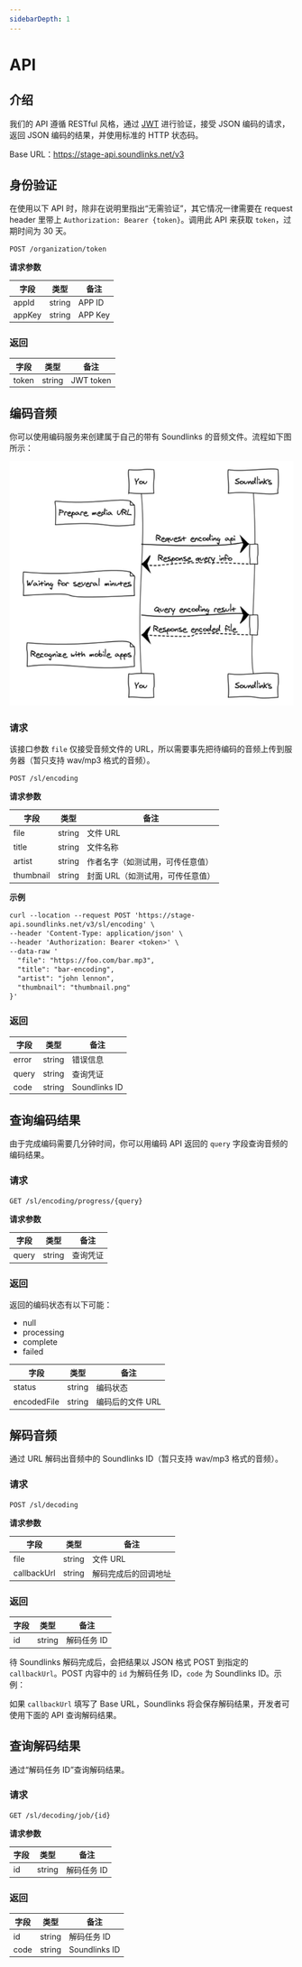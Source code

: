 ```yaml
---
sidebarDepth: 1
---
```


# API

## 介绍

我们的 API 遵循 RESTful 风格，通过 [JWT](https://jwt.io/) 进行验证，接受 JSON 编码的请求，返回 JSON 编码的结果，并使用标准的 HTTP 状态码。

Base URL：https://stage-api.soundlinks.net/v3

## 身份验证

在使用以下 API 时，除非在说明里指出“无需验证”，其它情况一律需要在 request header 里带上 `Authorization: Bearer {token}`。调用此 API 来获取 `token`，过期时间为 30 天。

```
POST /organization/token
```

**请求参数**

| 字段 | 类型 | 备注 |
| ----- | ---- | ---- |
| appId | string | APP ID |
| appKey | string | APP Key |

### 返回

| 字段 | 类型 | 备注 |
| ----- | ---- | ---- |
| token | string | JWT token

## 编码音频

你可以使用编码服务来创建属于自己的带有 Soundlinks 的音频文件。流程如下图所示：

![Soundlinks Encoding Service Diagram](./sequence.jpg)

### 请求

该接口参数 `file` 仅接受音频文件的 URL，所以需要事先把待编码的音频上传到服务器（暂只支持 wav/mp3 格式的音频）。

```
POST /sl/encoding
```

**请求参数**

| 字段 | 类型 | 备注 |
| ----- | ---- | ---- |
| file | string | 文件 URL |
| title | string | 文件名称 |
| artist | string | 作者名字（如测试用，可传任意值）|
| thumbnail | string | 封面 URL（如测试用，可传任意值）|

**示例**

```
curl --location --request POST 'https://stage-api.soundlinks.net/v3/sl/encoding' \
--header 'Content-Type: application/json' \
--header 'Authorization: Bearer <token>' \
--data-raw '
  "file": "https://foo.com/bar.mp3",
  "title": "bar-encoding",
  "artist": "john lennon",
  "thumbnail": "thumbnail.png"
}'
```

### 返回

| 字段 | 类型 | 备注 |
| ----- | ---- | ---- |
| error | string | 错误信息 |
| query | string | 查询凭证 |
| code | string | Soundlinks ID |

## 查询编码结果

由于完成编码需要几分钟时间，你可以用编码 API 返回的 `query` 字段查询音频的编码结果。

### 请求

```
GET /sl/encoding/progress/{query}
```

**请求参数**

| 字段 | 类型 | 备注 |
| ----- | ---- | ---- |
| query | string | 查询凭证 |

### 返回

返回的编码状态有以下可能：

- null
- processing
- complete
- failed

| 字段 | 类型 | 备注 |
| ----- | ---- | ---- |
| status | string | 编码状态 |
| encodedFile | string | 编码后的文件 URL |

## 解码音频

通过 URL 解码出音频中的 Soundlinks ID（暂只支持 wav/mp3 格式的音频）。

### 请求

```
POST /sl/decoding
```

**请求参数**

| 字段 | 类型 | 备注 |
| ----- | ---- | ---- |
| file | string | 文件 URL |
| callbackUrl | string | 解码完成后的回调地址 |

### 返回

| 字段 | 类型 | 备注 |
| ----- | ---- | ---- |
| id | string | 解码任务 ID |

待 Soundlinks 解码完成后，会把结果以 JSON 格式 POST 到指定的 `callbackUrl`。POST 内容中的 `id` 为解码任务 ID，`code` 为 Soundlinks ID。示例：

如果 `callbackUrl` 填写了 Base URL，Soundlinks 将会保存解码结果，开发者可使用下面的 API 查询解码结果。

## 查询解码结果

通过“解码任务 ID”查询解码结果。

### 请求

```
GET /sl/decoding/job/{id}
```

**请求参数**

| 字段 | 类型 | 备注 |
| ----- | ---- | ---- |
| id | string | 解码任务 ID |

### 返回

| 字段 | 类型 | 备注 |
| ----- | ---- | ---- |
| id | string | 解码任务 ID |
| code | string | Soundlinks ID |
